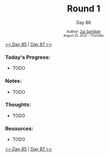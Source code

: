 <div align="center">
  <h1>Round 1</h1>
  <p>Day 86</p>
  <sub>
    Author: <a href="https://github.com/plskz" target="_blank">Zai Santillan</a>
    <br>
    <small>August 25, 2022 - Thursday</small>
  </sub>
</div>

[<< Day 85](day085.md) | [Day 87 >>](day087.md)

### Today's Progress:

- TODO

### Notes:

- TODO

### Thoughts:

- TODO

### Resources:

- TODO

[<< Day 85](day085.md) | [Day 87 >>](day087.md)
